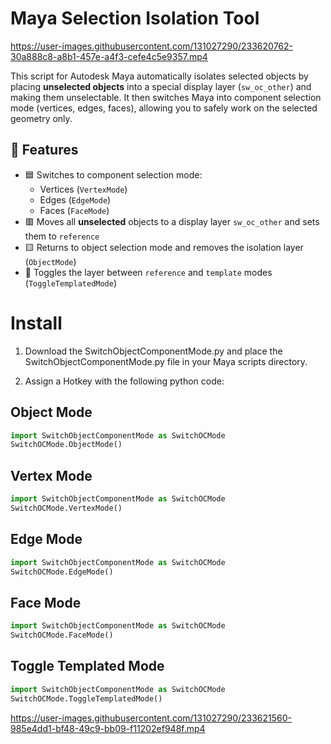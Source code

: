 # Maya Selection Isolation Tool

https://user-images.githubusercontent.com/131027290/233620762-30a888c8-a8b1-457e-a4f3-cefe4c5e9357.mp4

This script for Autodesk Maya automatically isolates selected objects by placing **unselected objects** into a special display layer (`sw_oc_other`) and making them unselectable. It then switches Maya into component selection mode (vertices, edges, faces), allowing you to safely work on the selected geometry only.

## 🧩 Features

- 🟦 Switches to component selection mode:
  - Vertices (`VertexMode`)
  - Edges (`EdgeMode`)
  - Faces (`FaceMode`)
- 🟥 Moves all **unselected** objects to a display layer `sw_oc_other` and sets them to `reference`
- 🟨 Returns to object selection mode and removes the isolation layer (`ObjectMode`)
- 🔁 Toggles the layer between `reference` and `template` modes (`ToggleTemplatedMode`)

# Install

1. Download the SwitchObjectComponentMode.py and place the SwitchObjectComponentMode.py file in your Maya scripts directory.

2. Assign a Hotkey with the following python code:

## Object Mode
```python
import SwitchObjectComponentMode as SwitchOCMode
SwitchOCMode.ObjectMode()
```
## Vertex Mode
```python
import SwitchObjectComponentMode as SwitchOCMode
SwitchOCMode.VertexMode()
```
## Edge Mode
```python
import SwitchObjectComponentMode as SwitchOCMode
SwitchOCMode.EdgeMode()
```
## Face Mode
```python
import SwitchObjectComponentMode as SwitchOCMode
SwitchOCMode.FaceMode()
```

## Toggle Templated Mode
```python
import SwitchObjectComponentMode as SwitchOCMode
SwitchOCMode.ToggleTemplatedMode()
```

https://user-images.githubusercontent.com/131027290/233621560-985e4dd1-bf48-49c9-bb09-f11202ef948f.mp4

